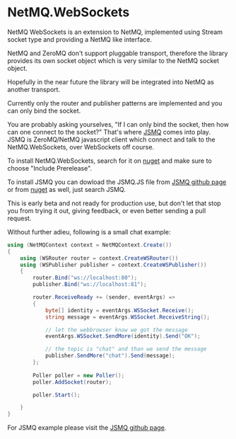 NetMQ.WebSockets
====

NetMQ WebSockets is an extension to NetMQ, implemented using Stream socket type and providing a NetMQ like interface.

NetMQ and ZeroMQ don't support pluggable transport, therefore the library provides its own socket object which is very similar to the NetMQ socket object.

Hopefully in the near future the library will be integrated into NetMQ as another transport.

Currently only the router and publisher patterns are implemented and you can only bind the socket.

You are probably asking yourselves, "If I can only bind the socket, then how can one connect to the socket?"
That's where [JSMQ](https://github.com/somdoron/JSMQ) comes into play. JSMQ is ZeroMQ/NetMQ javascript client which connect and talk to the NetMQ.WebSockets, over WebSockets off course.

To install NetMQ.WebSockets, search for it on [nuget](https://www.nuget.org/packages/NetMQ.WebSockets/) and make sure to choose "Include Prerelease".


To install JSMQ you can dowload the JSMQ.JS file from [JSMQ github page](https://github.com/somdoron/JSMQ) or from [nuget](https://www.nuget.org/packages/JSMQ/) as well, just search JSMQ.

This is early beta and not ready for production use, but don't let that stop you from trying it out, giving feedback, or even better sending a pull request.

Without further adieu, following is a small chat example:

```csharp
using (NetMQContext context = NetMQContext.Create())
{
    using (WSRouter router = context.CreateWSRouter())
    using (WSPublisher publisher = context.CreateWSPublisher())
    {
        router.Bind("ws://localhost:80");                    
        publisher.Bind("ws://localhost:81");

        router.ReceiveReady += (sender, eventArgs) =>
        {
            byte[] identity = eventArgs.WSSocket.Receive();
            string message = eventArgs.WSSocket.ReceiveString();

            // let the webbrowser know we got the message
            eventArgs.WSSocket.SendMore(identity).Send("OK");

            // the topic is "chat" and than we send the message
            publisher.SendMore("chat").Send(message);
        };
            
        Poller poller = new Poller();
        poller.AddSocket(router);

        poller.Start();

    }
}
```

For JSMQ example please visit the [JSMQ github page](https://github.com/somdoron/JSMQ).


